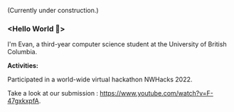 (Currently under construction.)

### <Hello World 👋>
I'm Evan, a third-year computer science student at the University of British Columbia.

**Activities:**

Participated in a world-wide virtual hackathon NWHacks 2022. 

Take a look at our submission : https://www.youtube.com/watch?v=F-47gxkxpfA.

<!--
**GitUser520/GitUser520** is a ✨ _special_ ✨ repository because its `README.md` (this file) appears on your GitHub profile.

Here are some ideas to get you started:

- 🔭 I’m currently working on ...
- 🌱 I’m currently learning ...
- 👯 I’m looking to collaborate on ...
- 🤔 I’m looking for help with ...
- 💬 Ask me about ...
- 📫 How to reach me: ...
- 😄 Pronouns: ...
- ⚡ Fun fact: ...
-->
